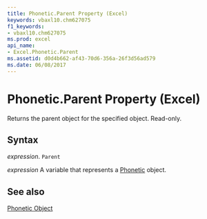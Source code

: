 ```yaml
---
title: Phonetic.Parent Property (Excel)
keywords: vbaxl10.chm627075
f1_keywords:
- vbaxl10.chm627075
ms.prod: excel
api_name:
- Excel.Phonetic.Parent
ms.assetid: d0d4b662-af43-70d6-356a-26f3d56ad579
ms.date: 06/08/2017
---
```



# Phonetic.Parent Property (Excel)

Returns the parent object for the specified object. Read-only.


## Syntax

 _expression_. `Parent`

 _expression_ A variable that represents a [Phonetic](./Excel.Phonetic.md) object.


## See also


[Phonetic Object](Excel.Phonetic.md)

